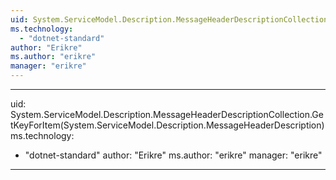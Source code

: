 ```yaml
---
uid: System.ServiceModel.Description.MessageHeaderDescriptionCollection
ms.technology: 
  - "dotnet-standard"
author: "Erikre"
ms.author: "erikre"
manager: "erikre"
---
```


---
uid: System.ServiceModel.Description.MessageHeaderDescriptionCollection.GetKeyForItem(System.ServiceModel.Description.MessageHeaderDescription)
ms.technology: 
  - "dotnet-standard"
author: "Erikre"
ms.author: "erikre"
manager: "erikre"
---

